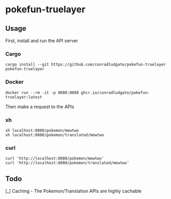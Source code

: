 # pokefun-truelayer

## Usage

First, install and run the API server

### Cargo
```
cargo install --git https://github.com/conradludgate/pokefun-truelayer
pokefun-truelayer
```

### Docker
```
docker run --rm -it -p 8080:8080 ghcr.io/conradludgate/pokefun-truelayer:latest
```

Then make a request to the APIs

### xh
```
xh localhost:8080/pokemon/mewtwo
xh localhost:8080/pokemon/translated/mewtwo
```

### curl
```
curl 'http://localhost:8080/pokemon/mewtwo'
curl 'http://localhost:8080/pokemon/translated/mewtwo'
```

## Todo

[_] Caching - The Pokemon/Translation APIs are highly cachable

